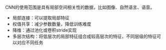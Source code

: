CNN的使用范围是具有局部空间相关性的数据，比如图像、自然语言、语音。

* 局部连接：可以提取局部特征
* 权值共享：减少参数数量，降低训练难度
* 降维：通过池化或卷积stride实现
* 多层次结构：将低层次的局部特征组合成较高层次的特征，不同层级的特征可以对应不同任务